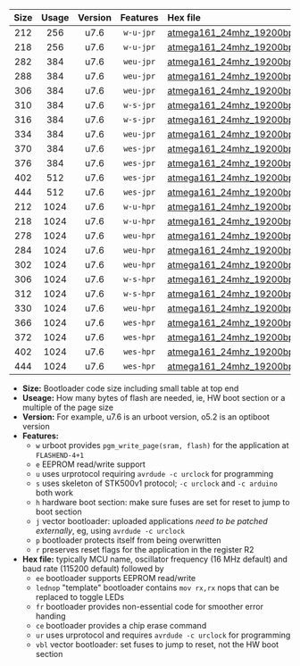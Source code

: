 |Size|Usage|Version|Features|Hex file|
|:-:|:-:|:-:|:-:|:--|
|212|256|u7.6|`w-u-jpr`|[atmega161_24mhz_19200bps_ur_vbl.hex](https://raw.githubusercontent.com/stefanrueger/urboot/main/atmega161_24mhz_19200bps_ur_vbl.hex)|
|218|256|u7.6|`w-u-jpr`|[atmega161_24mhz_19200bps_lednop_ur_vbl.hex](https://raw.githubusercontent.com/stefanrueger/urboot/main/atmega161_24mhz_19200bps_lednop_ur_vbl.hex)|
|282|384|u7.6|`weu-jpr`|[atmega161_24mhz_19200bps_ee_ur_vbl.hex](https://raw.githubusercontent.com/stefanrueger/urboot/main/atmega161_24mhz_19200bps_ee_ur_vbl.hex)|
|288|384|u7.6|`weu-jpr`|[atmega161_24mhz_19200bps_ee_lednop_ur_vbl.hex](https://raw.githubusercontent.com/stefanrueger/urboot/main/atmega161_24mhz_19200bps_ee_lednop_ur_vbl.hex)|
|306|384|u7.6|`weu-jpr`|[atmega161_24mhz_19200bps_ee_lednop_fr_ur_vbl.hex](https://raw.githubusercontent.com/stefanrueger/urboot/main/atmega161_24mhz_19200bps_ee_lednop_fr_ur_vbl.hex)|
|310|384|u7.6|`w-s-jpr`|[atmega161_24mhz_19200bps_vbl.hex](https://raw.githubusercontent.com/stefanrueger/urboot/main/atmega161_24mhz_19200bps_vbl.hex)|
|316|384|u7.6|`w-s-jpr`|[atmega161_24mhz_19200bps_lednop_vbl.hex](https://raw.githubusercontent.com/stefanrueger/urboot/main/atmega161_24mhz_19200bps_lednop_vbl.hex)|
|334|384|u7.6|`weu-jpr`|[atmega161_24mhz_19200bps_ee_lednop_fr_ce_ur_vbl.hex](https://raw.githubusercontent.com/stefanrueger/urboot/main/atmega161_24mhz_19200bps_ee_lednop_fr_ce_ur_vbl.hex)|
|370|384|u7.6|`wes-jpr`|[atmega161_24mhz_19200bps_ee_vbl.hex](https://raw.githubusercontent.com/stefanrueger/urboot/main/atmega161_24mhz_19200bps_ee_vbl.hex)|
|376|384|u7.6|`wes-jpr`|[atmega161_24mhz_19200bps_ee_lednop_vbl.hex](https://raw.githubusercontent.com/stefanrueger/urboot/main/atmega161_24mhz_19200bps_ee_lednop_vbl.hex)|
|402|512|u7.6|`wes-jpr`|[atmega161_24mhz_19200bps_ee_lednop_fr_vbl.hex](https://raw.githubusercontent.com/stefanrueger/urboot/main/atmega161_24mhz_19200bps_ee_lednop_fr_vbl.hex)|
|444|512|u7.6|`wes-jpr`|[atmega161_24mhz_19200bps_ee_lednop_fr_ce_vbl.hex](https://raw.githubusercontent.com/stefanrueger/urboot/main/atmega161_24mhz_19200bps_ee_lednop_fr_ce_vbl.hex)|
|212|1024|u7.6|`w-u-hpr`|[atmega161_24mhz_19200bps_ur.hex](https://raw.githubusercontent.com/stefanrueger/urboot/main/atmega161_24mhz_19200bps_ur.hex)|
|218|1024|u7.6|`w-u-hpr`|[atmega161_24mhz_19200bps_lednop_ur.hex](https://raw.githubusercontent.com/stefanrueger/urboot/main/atmega161_24mhz_19200bps_lednop_ur.hex)|
|278|1024|u7.6|`weu-hpr`|[atmega161_24mhz_19200bps_ee_ur.hex](https://raw.githubusercontent.com/stefanrueger/urboot/main/atmega161_24mhz_19200bps_ee_ur.hex)|
|284|1024|u7.6|`weu-hpr`|[atmega161_24mhz_19200bps_ee_lednop_ur.hex](https://raw.githubusercontent.com/stefanrueger/urboot/main/atmega161_24mhz_19200bps_ee_lednop_ur.hex)|
|302|1024|u7.6|`weu-hpr`|[atmega161_24mhz_19200bps_ee_lednop_fr_ur.hex](https://raw.githubusercontent.com/stefanrueger/urboot/main/atmega161_24mhz_19200bps_ee_lednop_fr_ur.hex)|
|306|1024|u7.6|`w-s-hpr`|[atmega161_24mhz_19200bps.hex](https://raw.githubusercontent.com/stefanrueger/urboot/main/atmega161_24mhz_19200bps.hex)|
|312|1024|u7.6|`w-s-hpr`|[atmega161_24mhz_19200bps_lednop.hex](https://raw.githubusercontent.com/stefanrueger/urboot/main/atmega161_24mhz_19200bps_lednop.hex)|
|330|1024|u7.6|`weu-hpr`|[atmega161_24mhz_19200bps_ee_lednop_fr_ce_ur.hex](https://raw.githubusercontent.com/stefanrueger/urboot/main/atmega161_24mhz_19200bps_ee_lednop_fr_ce_ur.hex)|
|366|1024|u7.6|`wes-hpr`|[atmega161_24mhz_19200bps_ee.hex](https://raw.githubusercontent.com/stefanrueger/urboot/main/atmega161_24mhz_19200bps_ee.hex)|
|372|1024|u7.6|`wes-hpr`|[atmega161_24mhz_19200bps_ee_lednop.hex](https://raw.githubusercontent.com/stefanrueger/urboot/main/atmega161_24mhz_19200bps_ee_lednop.hex)|
|402|1024|u7.6|`wes-hpr`|[atmega161_24mhz_19200bps_ee_lednop_fr.hex](https://raw.githubusercontent.com/stefanrueger/urboot/main/atmega161_24mhz_19200bps_ee_lednop_fr.hex)|
|444|1024|u7.6|`wes-hpr`|[atmega161_24mhz_19200bps_ee_lednop_fr_ce.hex](https://raw.githubusercontent.com/stefanrueger/urboot/main/atmega161_24mhz_19200bps_ee_lednop_fr_ce.hex)|

- **Size:** Bootloader code size including small table at top end
- **Useage:** How many bytes of flash are needed, ie, HW boot section or a multiple of the page size
- **Version:** For example, u7.6 is an urboot version, o5.2 is an optiboot version
- **Features:**
  + `w` urboot provides `pgm_write_page(sram, flash)` for the application at `FLASHEND-4+1`
  + `e` EEPROM read/write support
  + `u` uses urprotocol requiring `avrdude -c urclock` for programming
  + `s` uses skeleton of STK500v1 protocol; `-c urclock` and `-c arduino` both work
  + `h` hardware boot section: make sure fuses are set for reset to jump to boot section
  + `j` vector bootloader: uploaded applications *need to be patched externally*, eg, using `avrdude -c urclock`
  + `p` bootloader protects itself from being overwritten
  + `r` preserves reset flags for the application in the register R2
- **Hex file:** typically MCU name, oscillator frequency (16 MHz default) and baud rate (115200 default) followed by
  + `ee` bootloader supports EEPROM read/write
  + `lednop` "template" bootloader contains `mov rx,rx` nops that can be replaced to toggle LEDs
  + `fr` bootloader provides non-essential code for smoother error handing
  + `ce` bootloader provides a chip erase command
  + `ur` uses urprotocol and requires `avrdude -c urclock` for programming
  + `vbl` vector bootloader: set fuses to jump to reset, not the HW boot section
